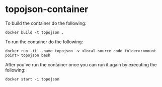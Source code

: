 # topojson-container

To build the container do the following:

```
docker build -t topojson .
```

To run the container do the following:

```
docker run -it --name topojson -v <local source code folder>:<mount point> topojson bash
```

After you've run the container once you can run it again by executing the following:

```
docker start -i topojson
```